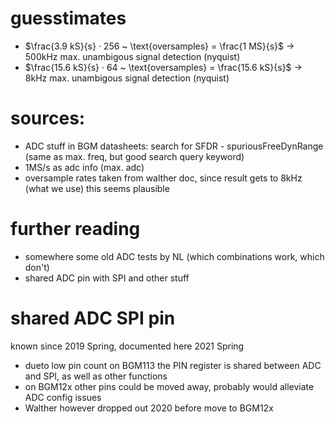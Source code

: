# guesstimates

- $\frac{3.9 kS}{s} · 256 ~ \text{oversamples} = \frac{1 MS}{s}$ → 500kHz max. unambigous signal detection (nyquist)
- $\frac{15.6 kS}{s} · 64 ~ \text{oversamples} = \frac{15.6 kS}{s}$ → 8kHz max. unambigous signal detection (nyquist)

# sources:

- ADC stuff in BGM datasheets: search for SFDR - spuriousFreeDynRange (same as max. freq, but good search query keyword)
- 1MS/s as adc info (max. adc)
- oversample rates taken from walther doc, since result gets to 8kHz (what we use) this seems plausible

# further reading

- somewhere some old ADC tests by NL (which combinations work, which don't)
- shared ADC pin with SPI and other stuff

# shared ADC SPI pin

known since 2019 Spring, documented here 2021 Spring

- dueto low pin count on BGM113 the PIN register is shared between ADC and SPI, as well as other functions
- on BGM12x other pins could be moved away, probably would alleviate ADC config issues
- Walther however dropped out 2020 before move to BGM12x

